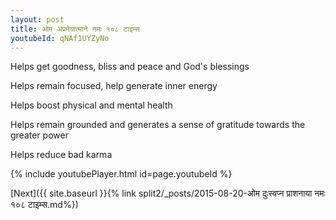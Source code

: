 ```yaml
---
layout: post
title: ओम अप्रमेयात्माने नमः १०८ टाइम्स
youtubeId: qNAf1UYZyNo
---
```

 
 
Helps get goodness, bliss and peace and God's blessings
 
Helps remain focused, help generate inner energy 
 
Helps boost physical and mental health 
 
Helps remain grounded and generates a sense of gratitude towards the greater power 
 
Helps reduce bad karma
 
 
 
 


{% include youtubePlayer.html id=page.youtubeId %}
 
[Next]({{ site.baseurl }}{% link  split2/_posts/2015-08-20-ओम दुःस्वप्न प्राशनाया नमः १०८ टाइम्स.md%})
 
